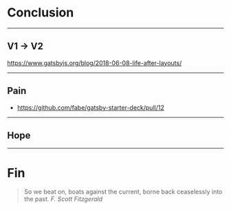 # Conclusion

<!--
So after, working with Gatsby a bunch, what do I think?
-->

---
## V1 -> V2

https://www.gatsbyjs.org/blog/2018-06-08-life-after-layouts/

<!--
My experience overall has been very positive. It has not all been sunshine and
rainbows.

Part of this is inevitable for a new product moving quickly. Gatsby recently
released a major new v2 with some big breaks to backwards compatibility.

The biggest one that bit me the hardest was the removal of layouts. I think this
is a positive change. The old layout magic was very against the spirit of
React's modular components. But I had to understand that magic to fix these
slides.

To be fair, it was easy to find great documentation about this change, the
migration path, and the justification. This has been the norm with Gatsby. The
documentation is amazingly good for something this bleeding edge.

-->

---

## Pain

- https://github.com/fabe/gatsby-starter-deck/pull/12

<!--

That said, I had to open one pull requests for the community "deck
starter" to get it in line with v2 of Gatsby.

Gatsby already has a vibrant and growing community, which is a good thing. The
downside is the creator of this starter was a bit new to Gatsby and did some
things that the documentation explicitly recommends against ... in v2.

I'm still really hopeful for the future though. Gatsby and similar approaches
give us the capability to build "isomorphic" sites. I think that trend is
coming.

-->

---

## Hope

<!--
TODO: image

Canvas today is a very dynamic application. With inst-ui being built on react,
most rendering occurs in the browser.

Things like Gatsby give me hope. If Gatsby or something like it could
be used to constantly optimize first loads with little development effort ...

I think that'd be a pretty amazing thing.
-->

---

# Fin

> So we beat on, boats against the current, borne back ceaselessly into the past.
> <cite>F. Scott Fitzgerald</cite>

<!--
So that's Gatsby. It'll save you time. It could make our products better.

Thanks everyone for your ears, eyes, and time.
-->
